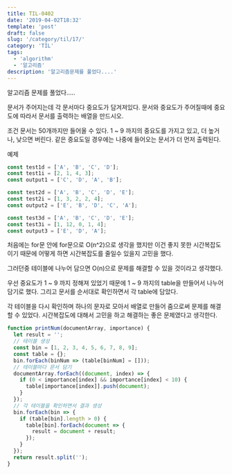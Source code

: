 ```yaml
---
title: TIL-0402
date: '2019-04-02T18:32'
template: 'post'
draft: false
slug: '/category/til/17/'
category: 'TIL'
tags:
  - 'algorithm'
  - '알고리즘'
description: '알고리즘문제를 풀었다....'
---
```


알고리즘 문제를 풀었다.....

문서가 주어지는데 각 문서마다 중요도가 담겨져있다.
문서와 중요도가 주어질때에 중요도에 따라서 문서를 출력하는 배열을 만드시오.

조건
문서는 50개까지만 들어올 수 있다.
1 ~ 9 까지의 중요도를 가지고 있고, 더 높거나, 낮으면 버린다.
같은 중요도일 경우에는 나중에 들어오는 문서가 더 먼저 출력된다.

예제

```js
const test1d = ['A', 'B', 'C', 'D'];
const test1i = [2, 1, 4, 3];
const output1 = ['C', 'D', 'A', 'B'];

const test2d = ['A', 'B', 'C', 'D', 'E'];
const test2i = [1, 3, 2, 2, 4];
const output2 = ['E', 'B', 'D', 'C', 'A'];

const test3d = ['A', 'B', 'C', 'D', 'E'];
const test3i = [1, 12, 0, 1, 4];
const output3 = ['E', 'D', 'A'];
```

처음에는 for문 안에 for문으로 O(n^2)으로 생각을 했지만 이건 좋지 못한 시간복잡도이기 때문에
어떻게 하면 시간복잡도를 줄일수 있을지 고민을 했다.

그러던중 테이블에 나누어 담으면 O(n)으로 문제를 해결할 수 있을 것이라고 생각했다.

우선 중요도가 1 ~ 9 까지 정해져 있었기 때문에 1 ~ 9 까지의 table을 만들어서 나누어 담기로 했다.
그리고 문서를 순서대로 확인하면서 각 table에 담았다.

각 테이블을 다시 확인하며 하나의 문자로 모아서 배열로 만들어 줌으로써 문제를 해결할 수 있었다.
시간복잡도에 대해서 고민을 하고 해결하는 좋은 문제였다고 생각한다.

```js
function printNum(documentArray, importance) {
  let result = '';
  // 테이블 생성
  const bin = [1, 2, 3, 4, 5, 6, 7, 8, 9];
  const table = {};
  bin.forEach(binNum => (table[binNum] = []));
  // 테이블마다 문서 담기
  documentArray.forEach((document, index) => {
    if (0 < importance[index] && importance[index] < 10) {
      table[importance[index]].push(document);
    }
  });
  // 각 테이블을 확인하면서 결과 생성
  bin.forEach(bin => {
    if (table[bin].length > 0) {
      table[bin].forEach(document => {
        result = document + result;
      });
    }
  });
  return result.split('');
}
```
